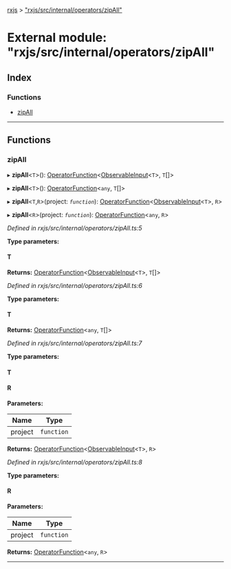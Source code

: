 [rxjs](../README.md) > ["rxjs/src/internal/operators/zipAll"](../modules/_rxjs_src_internal_operators_zipall_.md)

# External module: "rxjs/src/internal/operators/zipAll"

## Index

### Functions

* [zipAll](_rxjs_src_internal_operators_zipall_.md#zipall)

---

## Functions

<a id="zipall"></a>

###  zipAll

▸ **zipAll**<`T`>(): [OperatorFunction](../interfaces/_rxjs_src_internal_types_.operatorfunction.md)<[ObservableInput](_rxjs_src_internal_types_.md#observableinput)<`T`>, `T`[]>

▸ **zipAll**<`T`>(): [OperatorFunction](../interfaces/_rxjs_src_internal_types_.operatorfunction.md)<`any`, `T`[]>

▸ **zipAll**<`T`,`R`>(project: *`function`*): [OperatorFunction](../interfaces/_rxjs_src_internal_types_.operatorfunction.md)<[ObservableInput](_rxjs_src_internal_types_.md#observableinput)<`T`>, `R`>

▸ **zipAll**<`R`>(project: *`function`*): [OperatorFunction](../interfaces/_rxjs_src_internal_types_.operatorfunction.md)<`any`, `R`>

*Defined in rxjs/src/internal/operators/zipAll.ts:5*

**Type parameters:**

#### T 

**Returns:** [OperatorFunction](../interfaces/_rxjs_src_internal_types_.operatorfunction.md)<[ObservableInput](_rxjs_src_internal_types_.md#observableinput)<`T`>, `T`[]>

*Defined in rxjs/src/internal/operators/zipAll.ts:6*

**Type parameters:**

#### T 

**Returns:** [OperatorFunction](../interfaces/_rxjs_src_internal_types_.operatorfunction.md)<`any`, `T`[]>

*Defined in rxjs/src/internal/operators/zipAll.ts:7*

**Type parameters:**

#### T 
#### R 
**Parameters:**

| Name | Type |
| ------ | ------ |
| project | `function` |

**Returns:** [OperatorFunction](../interfaces/_rxjs_src_internal_types_.operatorfunction.md)<[ObservableInput](_rxjs_src_internal_types_.md#observableinput)<`T`>, `R`>

*Defined in rxjs/src/internal/operators/zipAll.ts:8*

**Type parameters:**

#### R 
**Parameters:**

| Name | Type |
| ------ | ------ |
| project | `function` |

**Returns:** [OperatorFunction](../interfaces/_rxjs_src_internal_types_.operatorfunction.md)<`any`, `R`>

___


